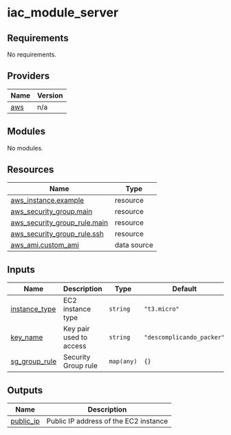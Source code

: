 # iac_module_server
<!-- BEGIN_TF_DOCS -->
## Requirements

No requirements.

## Providers

| Name | Version |
|------|---------|
| <a name="provider_aws"></a> [aws](#provider\_aws) | n/a |

## Modules

No modules.

## Resources

| Name | Type |
|------|------|
| [aws_instance.example](https://registry.terraform.io/providers/hashicorp/aws/latest/docs/resources/instance) | resource |
| [aws_security_group.main](https://registry.terraform.io/providers/hashicorp/aws/latest/docs/resources/security_group) | resource |
| [aws_security_group_rule.main](https://registry.terraform.io/providers/hashicorp/aws/latest/docs/resources/security_group_rule) | resource |
| [aws_security_group_rule.ssh](https://registry.terraform.io/providers/hashicorp/aws/latest/docs/resources/security_group_rule) | resource |
| [aws_ami.custom_ami](https://registry.terraform.io/providers/hashicorp/aws/latest/docs/data-sources/ami) | data source |

## Inputs

| Name | Description | Type | Default | Required |
|------|-------------|------|---------|:--------:|
| <a name="input_instance_type"></a> [instance\_type](#input\_instance\_type) | EC2 instance type | `string` | `"t3.micro"` | no |
| <a name="input_key_name"></a> [key\_name](#input\_key\_name) | Key pair used to access | `string` | `"descomplicando_packer"` | no |
| <a name="input_sg_group_rule"></a> [sg\_group\_rule](#input\_sg\_group\_rule) | Security Group rule | `map(any)` | `{}` | no |

## Outputs

| Name | Description |
|------|-------------|
| <a name="output_public_ip"></a> [public\_ip](#output\_public\_ip) | Public IP address of the EC2 instance |
<!-- END_TF_DOCS -->